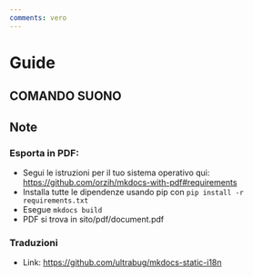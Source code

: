 ```yaml
---
comments: vero
---
```


# Guide
## COMANDO SUONO


## Note
### Esporta in PDF:
- Segui le istruzioni per il tuo sistema operativo qui: https://github.com/orzih/mkdocs-with-pdf#requirements
- Installa tutte le dipendenze usando pip con `pip install -r requirements.txt`
- Esegue `mkdocs build`
- PDF si trova in sito/pdf/document.pdf

### Traduzioni
- Link: https://github.com/ultrabug/mkdocs-static-i18n